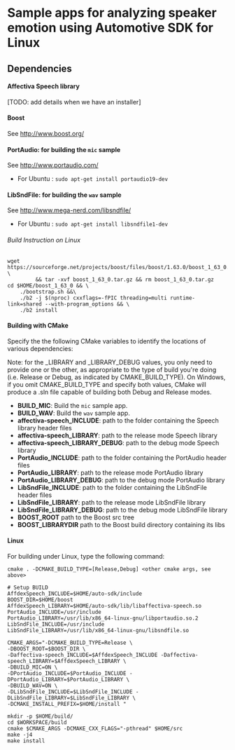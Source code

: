 # Sample apps for analyzing speaker emotion using Automotive SDK for Linux

## Dependencies

#### Affectiva Speech library

[TODO: add details when we have an installer]

#### Boost

See http://www.boost.org/


#### PortAudio: for building the `mic` sample

See http://www.portaudio.com/

* For Ubuntu : `sudo apt-get install portaudio19-dev`

#### LibSndFile: for building the `wav` sample

See http://www.mega-nerd.com/libsndfile/

* For Ubuntu : `sudo apt-get install libsndfile1-dev`

###### Build Instruction on Linux

```
wget https://sourceforge.net/projects/boost/files/boost/1.63.0/boost_1_63_0.tar.gz \
		 && tar -xvf boost_1_63_0.tar.gz && rm boost_1_63_0.tar.gz
cd $HOME/boost_1_63_0 && \
    ./bootstrap.sh &&\
    ./b2 -j $(nproc) cxxflags=-fPIC threading=multi runtime-link=shared --with-program_options && \
    ./b2 install

```

#### Building with CMake


Specify the the following CMake variables to identify the locations of various dependencies:

Note: for the \_LIBRARY and \_LIBRARY_DEBUG values, you only need to provide one or the other, as appropriate to the type of build you're doing (i.e. Release or Debug, as indicated by CMAKE_BUILD_TYPE).  On Windows, if you omit CMAKE_BUILD_TYPE and specify both values, CMake will produce a .sln file capable of building both Debug and Release modes.

- **BUILD_MIC**: Build the `mic` sample app.
- **BUILD_WAV**: Build the `wav` sample app.
- **affectiva-speech_INCLUDE**: path to the folder containing the Speech library header files
- **affectiva-speech_LIBRARY**: path to the release mode Speech library
- **affectiva-speech_LIBRARY_DEBUG**: path to the debug mode Speech library
- **PortAudio_INCLUDE**: path to the folder containing the PortAudio header files
- **PortAudio_LIBRARY**: path to the release mode PortAudio library
- **PortAudio_LIBRARY_DEBUG**: path to the debug mode PortAudio library
- **LibSndFile_INCLUDE**: path to the folder containing the LibSndFile header files
- **LibSndFile_LIBRARY**: path to the release mode LibSndFile library
- **LibSndFile_LIBRARY_DEBUG**: path to the debug mode LibSndFile library
- **BOOST_ROOT** path to the Boost src tree
- **BOOST_LIBRARYDIR** path to the Boost build directory containing its libs


#### Linux

For building under Linux, type the following command:

	cmake . -DCMAKE_BUILD_TYPE=[Release,Debug] <other cmake args, see above>

```
# Setup BUILD
AffdexSpeech_INCLUDE=$HOME/auto-sdk/include
BOOST_DIR=$HOME/boost
AffdexSpeech_LIBRARY=$HOME/auto-sdk/lib/libaffectiva-speech.so
PortAudio_INCLUDE=/usr/include
PortAudio_LIBRARY=/usr/lib/x86_64-linux-gnu/libportaudio.so.2
LibSndFile_INCLUDE=/usr/include
LibSndFile_LIBRARY=/usr/lib/x86_64-linux-gnu/libsndfile.so

CMAKE_ARGS="-DCMAKE_BUILD_TYPE=Release \
-DBOOST_ROOT=$BOOST_DIR \
-Daffectiva-speech_INCLUDE=$AffdexSpeech_INCLUDE -Daffectiva-speech_LIBRARY=$AffdexSpeech_LIBRARY \
-DBUILD_MIC=ON \
-DPortAudio_INCLUDE=$PortAudio_INCLUDE -DPortAudio_LIBRARY=$PortAudio_LIBRARY \
-DBUILD_WAV=ON \
-DLibSndFile_INCLUDE=$LibSndFile_INCLUDE -DLibSndFile_LIBRARY=$LibSndFile_LIBRARY \
-DCMAKE_INSTALL_PREFIX=$HOME/install "

mkdir -p $HOME/build/
cd $WORKSPACE/build
cmake $CMAKE_ARGS -DCMAKE_CXX_FLAGS="-pthread" $HOME/src
make -j4
make install
```
